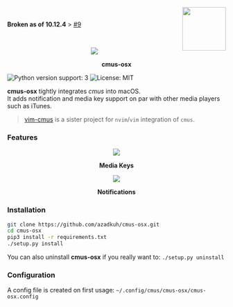 <img align="right" src="https://img.clipartfest.com/523c0e25466efdba98f0541e27c436a5_prohibition20clipart-warning-signs-clip-art_900-900.png" height="100" width="100">
​  
<p>
<strong>Broken as of 10.12.4</strong> > <a href="https://github.com/azadkuh/cmus-osx/issues/9">#9</a>
</p>
<p>
​
</p>
<p align="center">
	<img src="https://github.com/azadkuh/cmus-osx/blob/master/cmus-osx/cmus-icon.png?raw=true">
</p>
<p align="center">
	<strong>cmus-osx</strong>
</p>

![Python version support: 3](https://img.shields.io/badge/python-3-green.svg)
![License: MIT](https://img.shields.io/badge/license-MIT-green.svg)

**cmus-osx** tightly integrates *cmus* into macOS.   
It adds notification and media key support on par with other media players such as iTunes.


> [vim-cmus](https://github.com/azadkuh/vim-cmus) is a sister project for `nvim`/`vim` integration of `cmus`.


### Features
<p align="center">
	<img src="https://cloud.githubusercontent.com/assets/6501462/14425436/7d69fd8c-fffc-11e5-93ac-3ee26ba6e299.png">
</p>
<p align="center">
	<strong>Media Keys</strong>
</p>
<p align="center">
	<img src="https://cloud.githubusercontent.com/assets/9287847/21743528/47fc9cb2-d504-11e6-915f-62b6dc9b487d.gif">
</p>
<p align="center">
	<strong>Notifications</strong>
</p>

### Installation
```bash
git clone https://github.com/azadkuh/cmus-osx.git
cd cmus-osx
pip3 install -r requirements.txt
./setup.py install
```

You can also uninstall **cmus-osx** if you really want to: `./setup.py uninstall`

### Configuration
A config file is created on first usage: `~/.config/cmus/cmus-osx/cmus-osx.config`
